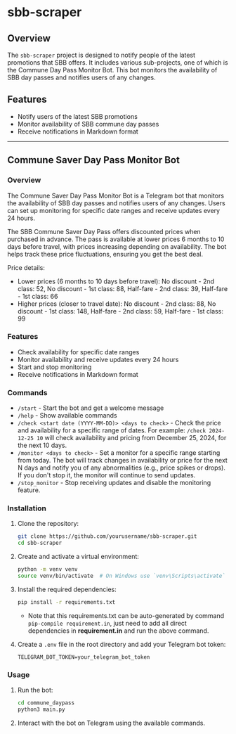 # sbb-scraper

## Overview
The `sbb-scraper` project is designed to notify people of the latest promotions that SBB offers. It includes various sub-projects, one of which is the Commune Day Pass Monitor Bot. This bot monitors the availability of SBB day passes and notifies users of any changes.

## Features
- Notify users of the latest SBB promotions
- Monitor availability of SBB commune day passes
- Receive notifications in Markdown format
---
## Commune Saver Day Pass Monitor Bot

### Overview
The Commune Saver Day Pass Monitor Bot is a Telegram bot that monitors the availability of SBB day passes and notifies users of any changes. Users can set up monitoring for specific date ranges and receive updates every 24 hours.

The SBB Commune Saver Day Pass offers discounted prices when purchased in advance. The pass is available at lower prices 6 months to 10 days before travel, with prices increasing depending on availability. The bot helps track these price fluctuations, ensuring you get the best deal.

Price details:

- Lower prices (6 months to 10 days before travel):
No discount - 2nd class: 52, No discount - 1st class: 88, Half-fare - 2nd class: 39, Half-fare - 1st class: 66
- Higher prices (closer to travel date):
No discount - 2nd class: 88, No discount - 1st class: 148, Half-fare - 2nd class: 59, Half-fare - 1st class: 99

### Features
- Check availability for specific date ranges
- Monitor availability and receive updates every 24 hours
- Start and stop monitoring
- Receive notifications in Markdown format

### Commands
- `/start` - Start the bot and get a welcome message
- `/help` - Show available commands
- `/check <start date (YYYY-MM-DD)> <days to check>` - Check the price and availability for a specific range of dates. For example: `/check 2024-12-25 10` will check availability and pricing from December 25, 2024, for the next 10 days.
- `/monitor <days to check>` - Set a monitor for a specific range starting from today. The bot will track changes in availability or price for the next N days and notify you of any abnormalities (e.g., price spikes or drops). If you don't stop it, the monitor will continue to send updates.
- `/stop_monitor` - Stop receiving updates and disable the monitoring feature.

### Installation
1. Clone the repository:
    ```sh
    git clone https://github.com/yourusername/sbb-scraper.git
    cd sbb-scraper
    ```

2. Create and activate a virtual environment:
    ```sh
    python -m venv venv
    source venv/bin/activate  # On Windows use `venv\Scripts\activate`
    ```

3. Install the required dependencies:
    ```sh
    pip install -r requirements.txt
    ```
    - Note that this requirements.txt can be auto-generated by command `pip-compile requirement.in`, just need to add all direct dependencies in **requirement.in** and run the above command.


4. Create a `.env` file in the root directory and add your Telegram bot token:
    ```env
    TELEGRAM_BOT_TOKEN=your_telegram_bot_token
    ```

### Usage
1. Run the bot:
    ```sh
    cd commune_daypass
    python3 main.py
    ```

2. Interact with the bot on Telegram using the available commands.


